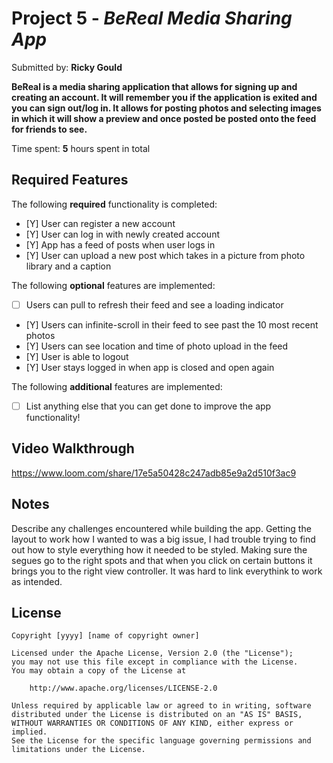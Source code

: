 # Project 5 - *BeReal Media Sharing App*

Submitted by: **Ricky Gould**

**BeReal is a media sharing application that allows for signing up and creating an account. It will remember you if the application is exited and you can sign out/log in.
It allows for posting photos and selecting images in which it will show a preview and once posted be posted onto the feed for friends to see.**

Time spent: **5** hours spent in total

## Required Features

The following **required** functionality is completed:

- [Y] User can register a new account
- [Y] User can log in with newly created account
- [Y] App has a feed of posts when user logs in
- [Y] User can upload a new post which takes in a picture from photo library and a caption	
 
The following **optional** features are implemented:

- [ ] Users can pull to refresh their feed and see a loading indicator
- [Y] Users can infinite-scroll in their feed to see past the 10 most recent photos
- [Y] Users can see location and time of photo upload in the feed	
- [Y] User is able to logout
- [Y] User stays logged in when app is closed and open again	


The following **additional** features are implemented:

- [ ] List anything else that you can get done to improve the app functionality!

## Video Walkthrough
https://www.loom.com/share/17e5a50428c247adb85e9a2d510f3ac9

## Notes

Describe any challenges encountered while building the app.
Getting the layout to work how I wanted to was a big issue, I had trouble trying to find out how to style everything how it needed to be styled. Making sure the segues go to the right
spots and that when you click on certain buttons it brings you to the right view controller. It was hard to link everythink to work as intended.
## License

    Copyright [yyyy] [name of copyright owner]

    Licensed under the Apache License, Version 2.0 (the "License");
    you may not use this file except in compliance with the License.
    You may obtain a copy of the License at

        http://www.apache.org/licenses/LICENSE-2.0

    Unless required by applicable law or agreed to in writing, software
    distributed under the License is distributed on an "AS IS" BASIS,
    WITHOUT WARRANTIES OR CONDITIONS OF ANY KIND, either express or implied.
    See the License for the specific language governing permissions and
    limitations under the License.
